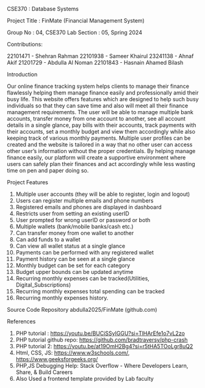 CSE370 : Database Systems

Project Title : FinMate (Financial Management System)

Group No : 04, CSE370 Lab Section : 05, Spring 2024

Contributions:

22101471 - Shehran Rahman
22101938 - Sameer Khairul
23241138 - Ahnaf Akif
21201729 - Abdulla Al Noman
22101843 - Hasnain Ahamed Bilash

Introduction

Our online finance tracking system helps clients to manage their finance flawlessly helping them manage finance easily and professionally amid their busy life. This website offers features which are designed to help such busy individuals so that they can save time and also will meet all their finance management requirements. The user will be able to manage multiple bank accounts, transfer money from one account to another, see all account details in a single glance, pay bills with their accounts, track payments with their accounts, set a monthly budget and view them accordingly while also keeping track of various monthly payments. Multiple user profiles can be created and the website is tailored in a way that no other user can access other user’s information without the proper credentials. By helping manage finance easily, our platform will create a supportive environment where users can safely plan their finances and act accordingly while less wasting time on pen and paper doing so.

Project Features

1. Multiple user accounts (they will be able to register, login and logout)
2. Users can register multiple emails and phone numbers
3. Registered emails and phones are displayed in dashboard
4. Restricts user from setting an existing userID
5. User prompted for wrong userID or password or both
6. Multiple wallets (bank/mobile banks/cash etc.)
7. Can transfer money from one wallet to another
8. Can add funds to a wallet
9. Can view all wallet status at a single glance
10. Payments can be performed with any registered wallet
11. Payment history can be seen at a single glance
12. Monthly budget can be set for each category
13. Budget upper bounds can be updated anytime
14. Recurring monthly expenses can be tracked(Utilities, Digital_Subscriptions)
15. Recurring monthly expenses total spending can be tracked
16. Recurring monthly expenses history.

Source Code Repository
abdulla2025/FinMate (github.com)

References

1. PHP tutorial : https://youtu.be/BUCiSSyIGGU?si=TlHArEfe1o7vL2zo
2. PHP tutorial github repo: https://github.com/bradtraversy/php-crash
3. PHP tutorial 2:  https://youtu.be/at19OmH2Bg4?si=r5tHA5TOoLgr8uQ2
4. Html, CSS, JS: https://www.w3schools.com/, https://www.geeksforgeeks.org/ 
5. PHP,JS Debugging Help: Stack Overflow - Where Developers Learn, Share, & Build Careers
6. Also Used a frontend template provided by Lab faculty


